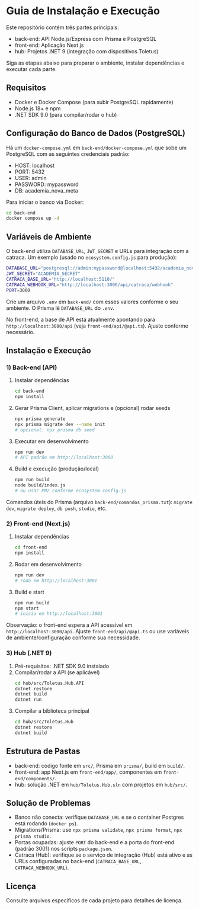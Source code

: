 # Guia de Instalação e Execução

Este repositório contém três partes principais:

- back-end: API Node.js/Express com Prisma e PostgreSQL
- front-end: Aplicação Next.js
- hub: Projetos .NET 9 (integração com dispositivos Toletus)

Siga as etapas abaixo para preparar o ambiente, instalar dependências e executar cada parte.

## Requisitos

- Docker e Docker Compose (para subir PostgreSQL rapidamente)
- Node.js 18+ e npm
- .NET SDK 9.0 (para compilar/rodar o hub)

## Configuração do Banco de Dados (PostgreSQL)

Há um `docker-compose.yml` em `back-end/docker-compose.yml` que sobe um PostgreSQL com as seguintes credenciais padrão:

- HOST: localhost
- PORT: 5432
- USER: admin
- PASSWORD: mypassword
- DB: academia_nova_meta

Para iniciar o banco via Docker:

```bash
cd back-end
docker compose up -d
```

## Variáveis de Ambiente

O back-end utiliza `DATABASE_URL`, `JWT_SECRET` e URLs para integração com a catraca. Um exemplo (usado no `ecosystem.config.js` para produção):

```bash
DATABASE_URL="postgresql://admin:mypassword@localhost:5432/academia_nova_meta"
JWT_SECRET="ACADEMIA_SECRET"
CATRACA_BASE_URL="http://localhost:5110/"
CATRACA_WEBHOOK_URL="http://localhost:3000/api/catraca/webhook"
PORT=3000
```

Crie um arquivo `.env` em `back-end/` com esses valores conforme o seu ambiente. O Prisma lê `DATABASE_URL` do `.env`.

No front-end, a base de API está atualmente apontando para `http://localhost:3000/api` (veja `front-end/api/@api.ts`). Ajuste conforme necessário.

## Instalação e Execução

### 1) Back-end (API)

1. Instalar dependências
   ```bash
   cd back-end
   npm install
   ```
2. Gerar Prisma Client, aplicar migrations e (opcional) rodar seeds
   ```bash
   npx prisma generate
   npx prisma migrate dev --name init
   # opcional: npx prisma db seed
   ```
3. Executar em desenvolvimento
   ```bash
   npm run dev
   # API padrão em http://localhost:3000
   ```
4. Build e execução (produção/local)
   ```bash
   npm run build
   node build/index.js
   # ou usar PM2 conforme ecosystem.config.js
   ```

Comandos úteis do Prisma (arquivo `back-end/comandos_prisma.txt`): `migrate dev`, `migrate deploy`, `db push`, `studio`, etc.

### 2) Front-end (Next.js)

1. Instalar dependências
   ```bash
   cd front-end
   npm install
   ```
2. Rodar em desenvolvimento
   ```bash
   npm run dev
   # roda em http://localhost:3001
   ```
3. Build e start
   ```bash
   npm run build
   npm start
   # inicia em http://localhost:3001
   ```

Observação: o front-end espera a API acessível em `http://localhost:3000/api`. Ajuste `front-end/api/@api.ts` ou use variáveis de ambiente/configuração conforme sua necessidade.

### 3) Hub (.NET 9)

1. Pré-requisitos: .NET SDK 9.0 instalado
2. Compilar/rodar a API (se aplicável)
   ```bash
   cd hub/src/Toletus.Hub.API
   dotnet restore
   dotnet build
   dotnet run
   ```
3. Compilar a biblioteca principal
   ```bash
   cd hub/src/Toletus.Hub
   dotnet restore
   dotnet build
   ```

## Estrutura de Pastas

- back-end: código fonte em `src/`, Prisma em `prisma/`, build em `build/`.
- front-end: app Next.js em `front-end/app/`, componentes em `front-end/components/`.
- hub: solução .NET em `hub/Toletus.Hub.sln` com projetos em `hub/src/`.

## Solução de Problemas

- Banco não conecta: verifique `DATABASE_URL` e se o container Postgres está rodando (`docker ps`).
- Migrations/Prisma: use `npx prisma validate`, `npx prisma format`, `npx prisma studio`.
- Portas ocupadas: ajuste `PORT` do back-end e a porta do front-end (padrão 3001) nos scripts `package.json`.
- Catraca (Hub): verifique se o serviço de integração (Hub) está ativo e as URLs configuradas no back-end (`CATRACA_BASE_URL`, `CATRACA_WEBHOOK_URL`).

## Licença

Consulte arquivos específicos de cada projeto para detalhes de licença.